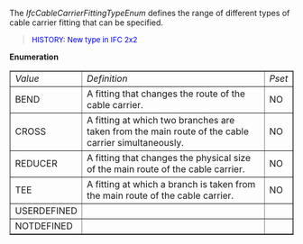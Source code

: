 The _IfcCableCarrierFittingTypeEnum_ defines the range of different types of cable carrier fitting that can be specified.

> <font color="#0000FF" size="-1"> HISTORY: New type in IFC
		  2x2</font>
> 


**Enumeration**

<table border="1"> 
		<tr> 
		  <td><i>Value</i></td> 
		  <td><i>Definition</i></td> 
		  <td><i>Pset</i></td> 
		</tr> 
		<tr> 
		  <td>BEND</td> 
		  <td>A fitting that changes the route of the cable carrier.</td> 
		  <td>NO</td> 
		</tr> 
		<tr> 
		  <td>CROSS</td> 
		  <td>A fitting at which two branches are taken from the main route of
			 the cable carrier simultaneously.</td> 
		  <td>NO</td> 
		</tr> 
		<tr> 
		  <td>REDUCER</td> 
		  <td>A fitting that changes the physical size of the main route of the
			 cable carrier.</td> 
		  <td>NO</td> 
		</tr> 
		<tr> 
		  <td>TEE</td> 
		  <td>A fitting at which a branch is taken from the main route of the
			 cable carrier.</td> 
		  <td>NO</td> 
		</tr> 
		<tr> 
		  <td>USERDEFINED</td> 
		  <td></td> 
		  <td></td> 
		</tr> 
		<tr> 
		  <td>NOTDEFINED</td> 
		  <td></td> 
		  <td></td> 
		</tr> 
	 </table>